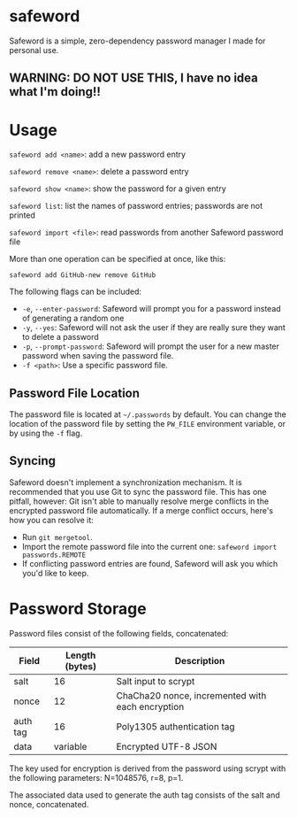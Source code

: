 # safeword

Safeword is a simple, zero-dependency password manager I made for personal use.

## WARNING: DO NOT USE THIS, I have no idea what I'm doing!!

# Usage

`safeword add <name>`: add a new password entry

`safeword remove <name>`: delete a password entry

`safeword show <name>`: show the password for a given entry

`safeword list`: list the names of password entries; passwords are not printed 

`safeword import <file>`: read passwords from another Safeword password file

More than one operation can be specified at once, like this:

`safeword add GitHub-new remove GitHub`

The following flags can be included:

* `-e`, `--enter-password`: Safeword will prompt you for a password instead of generating a random one
* `-y`, `--yes`: Safeword will not ask the user if they are really sure they want to delete a password
* `-p`, `--prompt-password`: Safeword will prompt the user for a new master password when saving the password file.  
* `-f <path>`: Use a specific password file.

## Password File Location

The password file is located at `~/.passwords` by default. You can change the location of the password file by setting the `PW_FILE` environment variable, or by using the `-f` flag.

## Syncing

Safeword doesn't implement a synchronization mechanism. It is recommended that you use Git to sync the password file. This has one pitfall, however: Git isn't able to manually resolve merge conflicts in the encrypted password file automatically. If a merge conflict occurs, here's how you can resolve it:

* Run `git mergetool`.
* Import the remote password file into the current one: `safeword import passwords.REMOTE`
* If conflicting password entries are found, Safeword will ask you which you'd like to keep.

# Password Storage

Password files consist of the following fields, concatenated:

| Field    | Length (bytes) | Description                                      |
|----------|----------------|--------------------------------------------------|
| salt     | 16             | Salt input to scrypt                             |
| nonce    | 12             | ChaCha20 nonce, incremented with each encryption |
| auth tag | 16             | Poly1305 authentication tag                      |
| data     | variable       | Encrypted UTF-8 JSON                             |

The key used for encryption is derived from the password using scrypt with the following parameters: N=1048576, r=8, p=1.

The associated data used to generate the auth tag consists of the salt and nonce, concatenated.